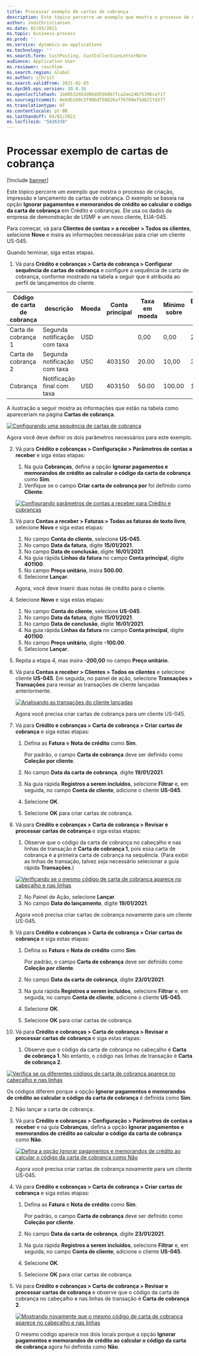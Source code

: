 ```yaml
---
title: Processar exemplo de cartas de cobrança
description: Este tópico percorre um exemplo que mostra o processo de criação, impressão e lançamento de cartas de cobrança.
author: JodiChristiansen
ms.date: 02/03/2021
ms.topic: business-process
ms.prod: ''
ms.service: dynamics-ax-applications
ms.technology: ''
ms.search.form: CustPosting, CustCollectionLetterNote
audience: Application User
ms.reviewer: roschlom
ms.search.region: Global
ms.author: jchrist
ms.search.validFrom: 2021-02-03
ms.dyn365.ops.version: 10.0.16
ms.openlocfilehash: 1b80532463d86dd59b867fca2ee24675396ce717
ms.sourcegitcommit: 0e8db169c3f90bd750826af76709ef5d621fd377
ms.translationtype: HT
ms.contentlocale: pt-BR
ms.lasthandoff: 04/01/2021
ms.locfileid: "5826338"
---
```

# <a name="process-collection-letters-example"></a>Processar exemplo de cartas de cobrança

[!include [banner](../../includes/banner.md)]

Este tópico percorre um exemplo que mostra o processo de criação, impressão e lançamento de cartas de cobrança. O exemplo se baseia na opção **Ignorar pagamentos e memorandos de crédito ao calcular o código da carta de cobrança** em Crédito e cobranças. Ele usa os dados da empresa de demonstração de USMF e um novo cliente, EUA-045.

Para começar, vá para **Clientes de contas \> a receber \> Todos os clientes**, selecione **Novo** e insira as informações necessárias para criar um cliente US-045.

Quando terminar, siga estas etapas.

1. Vá para **Crédito e cobranças \> Carta de cobrança \> Configurar sequência de cartas de cobrança** e configure a sequência de carta de cobrança, conforme mostrado na tabela a seguir que é atribuída ao perfil de lançamentos do cliente.

|     Código de carta de cobrança      |     descrição                           |     Moeda      |     Conta principal        |     Taxa em moeda     |     Mínimo sobre        |     Bloco de Dias      |
|---------------------------------  |---------------------------------------    |-----------------  |-----------------------    |-------------------------- |-----------------------    |---------------------  |
|     Carta de cobrança 1         |     Segunda notificação com taxa        |     USD           |                           |     0,00                  |     0,00                  |     2                 |
|     Carta de cobrança 2         |     Segunda notificação com taxa        |     USC           |     403150                |     20.00                 |     10,00                 |     3                 |
|     Cobrança                    |     Notificação final com taxa         |     USD           |     403150                |     50.00                 |     100.00                |     15                |

A ilustração a seguir mostra as informações que estão na tabela como apareceriam na página **Cartas de cobrança**. 

[![Configurando uma sequência de cartas de cobrança](./media/Ignore-payments-creditmemos-1.PNG)](./media/Ignore-payments-creditmemos-1.PNG)

 Agora você deve definir os dois parâmetros necessários para este exemplo.

2. Vá para **Crédito e cobranças \> Configuração \> Parâmetros de contas a receber** e siga estas etapas:

    1. Na guia **Cobranças**, defina a opção **Ignorar pagamentos e memorandos de crédito ao calcular o código da carta de cobrança** como **Sim**.
    2. Verifique se o campo **Criar carta de cobrança por** foi definido como **Cliente**.

    [![Configurando parâmetros de contas a receber para Crédito e cobranças](./media/Ignore-payments-creditmemos-2.PNG)](./media/Ignore-payments-creditmemos-2.PNG)

3. Vá para **Contas a receber \> Faturas \> Todas as faturas de texto livre**, selecione **Novo** e siga estas etapas:

    1. No campo **Conta do cliente**, selecione **US-045**.
    2. No campo **Data da fatura**, digite **15/01/2021**.
    3. No campo **Data de conclusão**, digite **16/01/2021**.
    4. Na guia rápida **Linhas da fatura** no campo **Conta principal**, digite **401100**.
    5. No campo **Preço unitário**, insira **500.00**.
    6. Selecione **Lançar**.

    Agora, você deve inserir duas notas de crédito para o cliente.

4. Selecione **Novo** e siga estas etapas:

    1. No campo **Conta do cliente**, selecione **US-045**.
    2. No campo **Data da fatura**, digite **15/01/2021**.
    3. No campo **Data de conclusão**, digite **16/01/2021**.
    4. Na guia rápida **Linhas da fatura** no campo **Conta principal**, digite **401100**.
    5. No campo **Preço unitário**, digite **-100.00**.
    6. Selecione **Lançar**.

5. Repita a etapa 4, mas insira **-200,00** no campo **Preço unitário**.
6. Vá para **Contas a receber \> Clientes \> Todos os clientes** e selecione cliente **US-045**. Em seguida, no painel de ação, selecione **Transações \> Transações** para revisar as transações de cliente lançadas anteriormente.

    [![Analisando as transações do cliente lançadas](./media/Ignore-payments-creditmemos-3.PNG)](./media/Ignore-payments-creditmemos-3.PNG)

    Agora você precisa criar cartas de cobrança para um cliente US-045.

7. Vá para **Crédito e cobranças \> Carta de cobrança \> Criar cartas de cobrança** e siga estas etapas:

    1. Defina as **Fatura** e **Nota de crédito** como **Sim**.

        Por padrão, o campo **Carta de cobrança** deve ser definido como **Coleção por cliente**.

    2. No campo **Data da carta de cobrança**, digite **19/01/2021**.
    3. Na guia rápida **Registros a serem incluídos**, selecione **Filtrar** e, em seguida, no campo **Conta de cliente**, adicione o cliente **US-045**.
    4. Selecione **OK**.
    5. Selecione **OK** para criar cartas de cobrança.

8. Vá para **Crédito e cobranças \> Carta de cobrança \> Revisar e processar cartas de cobrança** e siga estas etapas:

    1. Observe que o código da carta de cobrança no cabeçalho e nas linhas de transação é **Carta de cobrança 1**, pois essa carta de cobrança é a primeira carta de cobrança na sequência. (Para exibir as linhas de transação, talvez seja necessário selecionar a guia rápida **Transações**.)

   [![Verificando se o mesmo código de carta de cobrança aparece no cabeçalho e nas linhas](./media/Ignore-payments-creditmemos-4.PNG)](./media/Ignore-payments-creditmemos-4.PNG)

    2. No Painel de Ação, selecione **Lançar**.
    3. No campo **Data do lançamento**, digite **19/01/2021**.

    Agora você precisa criar cartas de cobrança novamente para um cliente US-045.

9. Vá para **Crédito e cobranças \> Carta de cobrança \> Criar cartas de cobrança** e siga estas etapas:

    1. Defina as **Fatura** e **Nota de crédito** como **Sim**.

        Por padrão, o campo **Carta de cobrança** deve ser definido como **Coleção por cliente**.

    2. No campo **Data da carta de cobrança**, digite **23/01/2021**.
    3. Na guia rápida **Registros a serem incluídos**, selecione **Filtrar** e, em seguida, no campo **Conta de cliente**, adicione o cliente **US-045**.
    4. Selecione **OK**.
    5. Selecione **OK** para criar cartas de cobrança.

10. Vá para **Crédito e cobranças \> Carta de cobrança \> Revisar e processar cartas de cobrança** e siga estas etapas:

    1. Observe que o código da carta de cobrança no cabeçalho é **Carta de cobrança 1**. No entanto, o código nas linhas de transação é **Carta de cobrança 2**.

   [![Verifica se os diferentes códigos de carta de cobrança aparece no cabeçalho e nas linhas](./media/Ignore-payments-creditmemos-5.PNG)](./media/Ignore-payments-creditmemos-5.PNG)

  Os códigos diferem porque a opção **Ignorar pagamentos e memorandos de crédito ao calcular o código da carta de cobrança** é definida como **Sim**.

  2. Não lançar a carta de cobrança.

11. Vá para **Crédito e cobranças \> Configuração \> Parâmetros de contas a receber** e na guia **Cobranças**, defina a opção **Ignorar pagamentos e memorandos de crédito ao calcular o código da carta de cobrança** como **Não**.

    [![Defina a opção Ignorar pagamentos e memorandos de crédito ao calcular o código da carta de cobrança como Não](./media/Ignore-payments-creditmemos-6.PNG)](./media/Ignore-payments-creditmemos-6.PNG)

    Agora você precisa criar cartas de cobrança novamente para um cliente US-045.

12. Vá para **Crédito e cobranças \> Carta de cobrança \> Criar cartas de cobrança** e siga estas etapas:

    1. Defina as **Fatura** e **Nota de crédito** como **Sim**.

        Por padrão, o campo **Carta de cobrança** deve ser definido como **Coleção por cliente**.

    2. No campo **Data da carta de cobrança**, digite **23/01/2021**.
    3. Na guia rápida **Registros a serem incluídos**, selecione **Filtrar** e, em seguida, no campo **Conta de cliente**, adicione o cliente **US-045**.
    4. Selecione **OK**.
    5. Selecione **OK** para criar cartas de cobrança.

13. Vá para **Crédito e cobranças \> Carta de cobrança \> Revisar e processar cartas de cobrança** e observe que o código da carta de cobrança no cabeçalho e nas linhas de transação é **Carta de cobrança 2**.

    [![Mostrando novamente que o mesmo código de carta de cobrança aparece no cabeçalho e nas linhas](./media/Ignore-payments-creditmemos-7.PNG)](./media/Ignore-payments-creditmemos-7.PNG)

    O mesmo código aparece nos dois locais porque a opção **Ignorar pagamentos e memorandos de crédito ao calcular o código da carta de cobrança** agora foi definida como **Não**.
